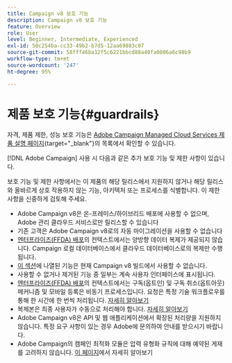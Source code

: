 ```yaml
---
title: Campaign v8 보호 기능
description: Campaign v8 보호 기능
feature: Overview
role: User
level: Beginner, Intermediate, Experienced
exl-id: 50c254ba-cc33-49b2-b7d5-12aa69883c07
source-git-commit: 58fff46ba12f5c6221bbcd88a40fa0806a6c98b9
workflow-type: tm+mt
source-wordcount: '247'
ht-degree: 95%

---
```


# 제품 보호 기능{#guardrails}

자격, 제품 제한, 성능 보호 기능은 [Adobe Campaign Managed Cloud Services 제품 설명 페이지](https://helpx.adobe.com/kr/legal/product-descriptions/adobe-campaign-managed-cloud-services.html){target=&quot;_blank&quot;}의 목록에서 확인할 수 있습니다.

[!DNL Adobe Campaign] 사용 시 다음과 같은 추가 보호 기능 및 제한 사항이 있습니다.

보호 기능 및 제한 사항에서는 이 제품의 해당 릴리스에서 지원하지 않거나 해당 릴리스와 올바르게 상호 작용하지 않는 기능, 아키텍처 또는 프로세스를 식별합니다. 이 제한 사항을 신중하게 검토해 주세요.

* Adobe Campaign v8은 온-프레미스/하이브리드 배포에 사용할 수 없으며, Adobe 관리 클라우드 서비스로만 릴리스할 수 있습니다
* 기존 고객은 Adobe Campaign v8로의 자동 마이그레이션을 사용할 수 없습니다
* [엔터프라이즈(FFDA) 배포](../architecture/enterprise-deployment.md)의 컨텍스트에서는 양방향 데이터 복제가 제공되지 않습니다. Campaign 로컬 데이터베이스에서 클라우드 데이터베이스로의 복제만 수행됩니다.
* [이 섹션](v7-to-v8.md#gs-unavailable-features)에 나열된 기능은 현재 Campaign v8 빌드에서 사용할 수 없습니다.
* 사용할 수 없거나 제거된 기능 중 일부는 계속 사용자 인터페이스에 표시됩니다.
* [엔터프라이즈(FFDA) 배포](../architecture/enterprise-deployment.md)의 컨텍스트에서는 구독(옵트인) 및 구독 취소(옵트아웃) 메커니즘 및 모바일 등록은 비동기 프로세스입니다. 요청은 특정 기술 워크플로우를 통해 한 시간에 한 번씩 처리됩니다. [자세히 알아보기](../architecture/replication.md#tech-wf)
* 복제본은 최종 사용자가 수동으로 처리해야 합니다. [자세히 알아보기](../architecture/keys.md)
* Adobe Campaign v8은 API 및 웹 애플리케이션에서 확장된 처리량을 지원하지 않습니다. 특정 요구 사항이 있는 경우 Adobe에 문의하여 안내를 받으시기 바랍니다.
* Adobe Campaign의 캠페인 최적화 모듈은 압력 유형화 규칙에 대해 예약된 게재를 고려하지 않습니다. [이 페이지](https://experienceleague.adobe.com/docs/campaign/automation/campaign-optimization/pressure-rules.html?lang=ko)에서 자세히 알아보기